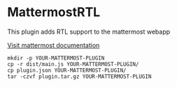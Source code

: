 # MattermostRTL

This plugin adds RTL support to the mattermost webapp

[Visit mattermost documentation](https://developers.mattermost.com/extend/plugins/webapp/hello-world/)

```
mkdir -p YOUR-MATTERMOST-PLUGIN
cp -r dist/main.js YOUR-MATTERMOST-PLUGIN/
cp plugin.json YOUR-MATTERMOST-PLUGIN/
tar -czvf plugin.tar.gz YOUR-MATTERMOST-PLUGIN
```
